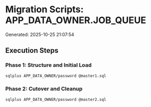 # Migration Scripts: APP_DATA_OWNER.JOB_QUEUE

Generated: 2025-10-25 21:07:54

## Execution Steps

### Phase 1: Structure and Initial Load
```bash
sqlplus APP_DATA_OWNER/password @master1.sql
```

### Phase 2: Cutover and Cleanup
```bash
sqlplus APP_DATA_OWNER/password @master2.sql
```
